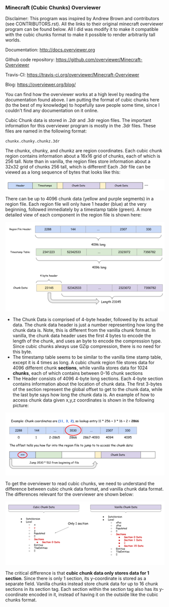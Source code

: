 
### Minecraft (Cubic Chunks) Overviewer 

Disclaimer: This program was inspired by Andrew Brown and contributors (see CONTRIBUTORS.rst). All the links to their original minecraft overviewer program can be found below. All I did was modify it to make it compatible with the cubic chunks format to make it possible to render arbitrarily tall worlds.

Documentation:
    http://docs.overviewer.org

Github code repository:
    https://github.com/overviewer/Minecraft-Overviewer

Travis-CI:
    https://travis-ci.org/overviewer/Minecraft-Overviewer

Blog:
    https://overviewer.org/blog/


You can find how the overviewer works at a high level by reading the documentation found above. I am putting the format of cubic chunks here (to the best of my knowledge) to hopefully save people some time, since I couldn't find any documentation on it online.

Cubic Chunk data is stored in .2dr and .3dr region files. The important information for this overviewer program is mostly in the .3dr files. These files are named in the following format:

`chunkx.chunky.chunkz.3dr`

The chunkx, chunky, and chunkz are region coordinates. Each cubic chunk region contains information about a 16x16 grid of chunks, each of which is 256 tall. Note than in vanilla, the region files store information about a 32x32 grid of chunks 256 tall, which is different! Each .3dr file can be viewed as a long sequence of bytes that looks like this:

![RegionFile](./pictures/RegionFile.svg)

There can be up to 4096 chunk data (yellow and purple segments) in a region file. Each region file will only have 1 header (blue) at the very beginning, followed immediately by a timestamp table (green). A more detailed view of each component in the region file is shown here:

![Lookup](./pictures/RegionFileSections.svg)

* The Chunk Data is comprised of 4-byte header, followed by its actual data. The chunk data header is just a number representing how long the chunk data is. Note, this is different from the vanilla chunk format. In vanilla, the chunk data header uses the first 4 bytes to encode the length of the chunk, and uses an byte to encode the compression type. Since cubic chunks always use GZip compression, there is no need for this byte.
* The timestamp table seems to be similar to the vanilla time stamp table, except it is 4 times as long. A cubic chunk region file stores data for 4096 different chunk **sections**, while vanilla stores data for 1024 **chunks**, each of which contains between 0-16 chunk sections
* The Header consists of 4096 4-byte long sections. Each 4-byte section contains information about the location of chunk data. The first 3-bytes of the section represent the global offset to get to the chunk data, while the last byte says how long the chunk data is. An example of how to access chunk data given x,y,z coordinates is shown in the following picture:

![Lookup](./pictures/Lookup.svg)

To get the overviewer to read cubic chunks, we need to understand the difference between cubic chunk data format, and vanilla chunk data format. The differences relevant for the overviewer are shown below:

![CubicvsVanilla](./pictures/VanillavsCubic.svg)

The critical difference is that **cubic chunk data only stores data for 1 section**. Since there is only 1 section, its y-coordinate is stored as a separate field. Vanilla chunks instead store chunk data for up to 16 chunk sections in its section tag. Each section within the section tag also has its y-coordinate encoded in it, instead of having it on the outside like the cubic chunks format.